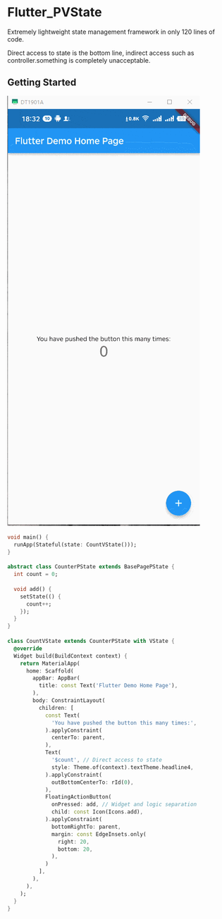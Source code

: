 # Flutter_PVState

Extremely lightweight state management framework in only 120 lines of code.

Direct access to state is the bottom line, indirect access such as controller.something is completely unacceptable.

## Getting Started

![effect.gif](https://github.com/hackware1993/Flutter_PVState/blob/master/effect.gif?raw=true)

```dart
void main() {
  runApp(Stateful(state: CountVState()));
}

abstract class CounterPState extends BasePagePState {
  int count = 0;

  void add() {
    setState(() {
      count++;
    });
  }
}

class CountVState extends CounterPState with VState {
  @override
  Widget build(BuildContext context) {
    return MaterialApp(
      home: Scaffold(
        appBar: AppBar(
          title: const Text('Flutter Demo Home Page'),
        ),
        body: ConstraintLayout(
          children: [
            const Text(
              'You have pushed the button this many times:',
            ).applyConstraint(
              centerTo: parent,
            ),
            Text(
              '$count', // Direct access to state
              style: Theme.of(context).textTheme.headline4,
            ).applyConstraint(
              outBottomCenterTo: rId(0),
            ),
            FloatingActionButton(
              onPressed: add, // Widget and logic separation
              child: const Icon(Icons.add),
            ).applyConstraint(
              bottomRightTo: parent,
              margin: const EdgeInsets.only(
                right: 20,
                bottom: 20,
              ),
            )
          ],
        ),
      ),
    );
  }
}
```

